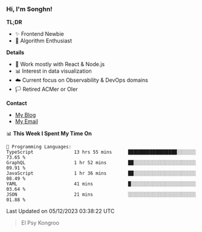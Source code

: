 ### Hi, I'm Songhn!

**TL;DR**

- ✨ Frontend Newbie
- 🎈 Algorithm Enthusiast

**Details**

- 🎯 Work mostly with React & Node.js
- 📊 Interest in data visualization
- ☁️ Current focus on Observability & DevOps domains
- 🏳️ Retired ACMer or OIer

**Contact**
- [My Blog](https://blog.songhn.com)
- [My Email](mailto:songhn233@gmail.com)

<!--START_SECTION:waka-->
📊 **This Week I Spent My Time On** 

```text
💬 Programming Languages: 
TypeScript               13 hrs 55 mins      ██████████████████░░░░░░░   73.65 % 
GraphQL                  1 hr 52 mins        ██░░░░░░░░░░░░░░░░░░░░░░░   09.91 % 
JavaScript               1 hr 36 mins        ██░░░░░░░░░░░░░░░░░░░░░░░   08.49 % 
YAML                     41 mins             █░░░░░░░░░░░░░░░░░░░░░░░░   03.64 % 
JSON                     21 mins             ░░░░░░░░░░░░░░░░░░░░░░░░░   01.88 % 
```


 Last Updated on 05/12/2023 03:38:22 UTC
<!--END_SECTION:waka-->

> El Psy Kongroo
